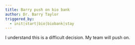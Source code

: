 ```yaml
---
title: Barry push on bio bank
author: Dr. Barry Taylor
triggered_by:
  - init|start|bio|biobank|stay
---
```

I understand this is a difficult decision. My team will push on.
